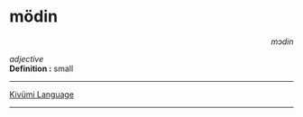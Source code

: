 
# mödin

<div align="right"><i>mɔdin</i></div>

*adjective*  
**Definition :** small  

---

[Kivümi Language](../README.md)

---
